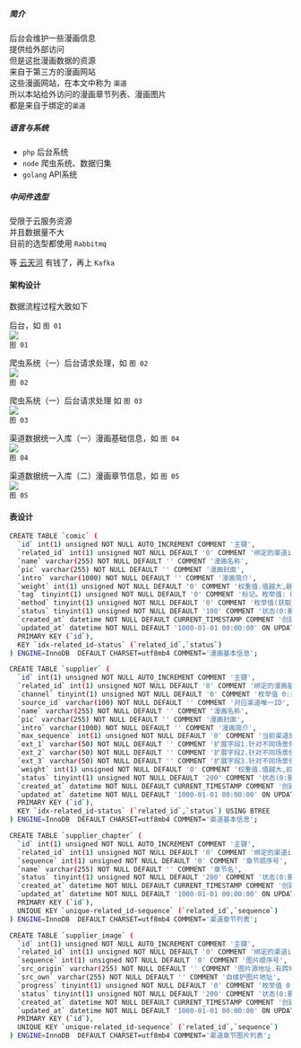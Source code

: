 
##### 简介

后台会维护一些漫画信息  
提供给外部访问  
但是这批漫画数据的资源  
来自于第三方的漫画网站  
这些漫画网站，在本文中称为 `渠道`  
所以本站给外访问的漫画章节列表、漫画图片  
都是来自于绑定的`渠道`  


##### 语言与系统

 - `php` 后台系统
 - `node` 爬虫系统、数据归集
 - `golang` API系统
 
##### 中间件选型

受限于云服务资源  
并且数据量不大  
目前的选型都使用 `Rabbitmq`  

等 [云天河](http://www.hlzblog.top/) 有钱了，再上 `Kafka`  

#### 架构设计

数据流程过程大致如下

后台，如 `图 01`  
![](./framework_v3-backend.svg)  
`图 01`  

爬虫系统（一）后台请求处理，如 `图 02`  
![](./framework_v3-spider_1.svg)  
`图 02`  

爬虫系统（一）后台请求处理 如 `图 03`  
![](./framework_v3-spider_2.svg)  
`图 03`  

渠道数据统一入库（一）漫画基础信息，如 `图 04`  
![](./framework_v3-data_uniform_1.svg)  
`图 04`  

渠道数据统一入库（二）漫画章节信息，如 `图 05`  
![](./framework_v3-data_uniform_2.svg)  
`图 05`  

#### 表设计

~~~bash
CREATE TABLE `comic` (
  `id` int(1) unsigned NOT NULL AUTO_INCREMENT COMMENT '主键',
  `related_id` int(1) unsigned NOT NULL DEFAULT '0' COMMENT '绑定的渠道id.表supplier.id',
  `name` varchar(255) NOT NULL DEFAULT '' COMMENT '漫画名称',
  `pic` varchar(255) NOT NULL DEFAULT '' COMMENT '漫画封面',
  `intro` varchar(1000) NOT NULL DEFAULT '' COMMENT '漫画简介',
  `weight` int(1) unsigned NOT NULL DEFAULT '0' COMMENT '权重值.值越大,越靠前展示',
  `tag` tinyint(1) unsigned NOT NULL DEFAULT '0' COMMENT '标记。枚举值: 0:没有标记,1:热门,2:连载,3:完结',
  `method` tinyint(1) unsigned NOT NULL DEFAULT '0' COMMENT '枚举值(获取漫画详情的方式):0:未知,1:爬取时自动获取(每次),2:爬取时自动获取(仅限初始时),3:手动',
  `status` tinyint(1) unsigned NOT NULL DEFAULT '100' COMMENT '状态(0:删除,100:下线,200:上线)',
  `created_at` datetime NOT NULL DEFAULT CURRENT_TIMESTAMP COMMENT '创建时间',
  `updated_at` datetime NOT NULL DEFAULT '1000-01-01 00:00:00' ON UPDATE CURRENT_TIMESTAMP COMMENT '更新时间',
  PRIMARY KEY (`id`),
  KEY `idx-related_id-status` (`related_id`,`status`)
) ENGINE=InnoDB  DEFAULT CHARSET=utf8mb4 COMMENT='漫画基本信息';

CREATE TABLE `supplier` (
  `id` int(1) unsigned NOT NULL AUTO_INCREMENT COMMENT '主键',
  `related_id` int(1) unsigned NOT NULL DEFAULT '0' COMMENT '绑定的漫画基本信息.表 comic.id',
  `channel` tinyint(1) unsigned NOT NULL DEFAULT '0' COMMENT '枚举值 0:未知 1:古风漫画 2:奇漫屋',
  `source_id` varchar(100) NOT NULL DEFAULT '' COMMENT '对应渠道唯一ID',
  `name` varchar(255) NOT NULL DEFAULT '' COMMENT '漫画名称',
  `pic` varchar(255) NOT NULL DEFAULT '' COMMENT '漫画封面',
  `intro` varchar(1000) NOT NULL DEFAULT '' COMMENT '漫画简介',
  `max_sequence` int(1) unsigned NOT NULL DEFAULT '0' COMMENT '当前渠道的最大章节序号',
  `ext_1` varchar(50) NOT NULL DEFAULT '' COMMENT '扩展字段1.针对不同场景使用',
  `ext_2` varchar(50) NOT NULL DEFAULT '' COMMENT '扩展字段2.针对不同场景使用',
  `ext_3` varchar(50) NOT NULL DEFAULT '' COMMENT '扩展字段3.针对不同场景使用',
  `weight` int(1) unsigned NOT NULL DEFAULT '0' COMMENT '权重值.值越大,前台越优先使用,一般用于平滑切换渠道数据',
  `status` tinyint(1) unsigned NOT NULL DEFAULT '200' COMMENT '状态(0:删除,50:渠道不可用,100:手动下线,200:正常)',
  `created_at` datetime NOT NULL DEFAULT CURRENT_TIMESTAMP COMMENT '创建时间',
  `updated_at` datetime NOT NULL DEFAULT '1000-01-01 00:00:00' ON UPDATE CURRENT_TIMESTAMP COMMENT '更新时间',
  PRIMARY KEY (`id`),
  KEY `idx-related_id-status` (`related_id`,`status`) USING BTREE
) ENGINE=InnoDB  DEFAULT CHARSET=utf8mb4 COMMENT='渠道基本信息';

CREATE TABLE `supplier_chapter` (
  `id` int(1) unsigned NOT NULL AUTO_INCREMENT COMMENT '主键',
  `related_id` int(1) unsigned NOT NULL DEFAULT '0' COMMENT '绑定的渠道id.表supplier.id',
  `sequence` int(1) unsigned NOT NULL DEFAULT '0' COMMENT '章节顺序号',
  `name` varchar(255) NOT NULL DEFAULT '' COMMENT '章节名',
  `status` tinyint(1) unsigned NOT NULL DEFAULT '200' COMMENT '状态(0:删除,100:待爬取图片,200:正常)',
  `created_at` datetime NOT NULL DEFAULT CURRENT_TIMESTAMP COMMENT '创建时间',
  `updated_at` datetime NOT NULL DEFAULT '1000-01-01 00:00:00' ON UPDATE CURRENT_TIMESTAMP COMMENT '更新时间',
  PRIMARY KEY (`id`),
  UNIQUE KEY `unique-related_id-sequence` (`related_id`,`sequence`)
) ENGINE=InnoDB  DEFAULT CHARSET=utf8mb4 COMMENT='渠道章节列表';

CREATE TABLE `supplier_image` (
  `id` int(1) unsigned NOT NULL AUTO_INCREMENT COMMENT '主键',
  `related_id` int(1) unsigned NOT NULL DEFAULT '0' COMMENT '绑定的渠道id.表supplier_chapter.id',
  `sequence` int(1) unsigned NOT NULL DEFAULT '0' COMMENT '图片顺序号',
  `src_origin` varchar(255) NOT NULL DEFAULT '' COMMENT '图片源地址.有跨域限制可能',
  `src_own` varchar(255) NOT NULL DEFAULT '' COMMENT '自维护图片地址',
  `progress` tinyint(1) unsigned NOT NULL DEFAULT '0' COMMENT '枚举值 0:待下载,1:下载中,2:下载成功',
  `status` tinyint(1) unsigned NOT NULL DEFAULT '200' COMMENT '状态(0:删除,200:正常)',
  `created_at` datetime NOT NULL DEFAULT CURRENT_TIMESTAMP COMMENT '创建时间',
  `updated_at` datetime NOT NULL DEFAULT '1000-01-01 00:00:00' ON UPDATE CURRENT_TIMESTAMP COMMENT '更新时间',
  PRIMARY KEY (`id`),
  UNIQUE KEY `unique-related_id-sequence` (`related_id`,`sequence`)
) ENGINE=InnoDB  DEFAULT CHARSET=utf8mb4 COMMENT='渠道章节图片列表';
~~~